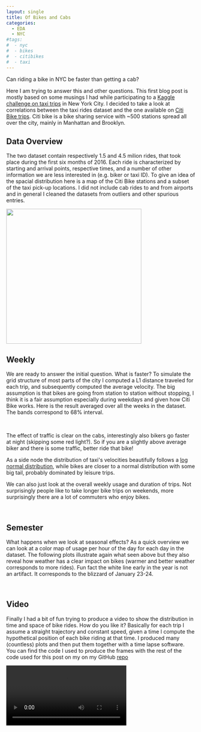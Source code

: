 ```yaml
---
layout: single
title: Of Bikes and Cabs
categories:
  - EDA
  - NYC
#tags:
#  - nyc
#  - bikes
#  - citibikes
#  - taxi
---
```



Can riding a bike in NYC be faster than getting a cab?

Here I am trying to answer this and other questions. This first blog post is mostly based on some musings I had while
participating to a [Kaggle challenge on taxi trips](https://www.kaggle.com/c/nyc-taxi-trip-duration) in New York City. 
I decided to take a look at correlations between the taxi rides dataset and the one available
on [Citi Bike trips](https://www.citibikenyc.com/system-data). Citi bike is a bike sharing service with ~500 stations spread all over the city,
mainly in Manhattan and Brooklyn.


## Data Overview

The two dataset contain respectively 1.5 and 4.5 milion rides, that took place during the first six months of 2016.
Each ride is characterized by starting and arrival points, respective times, and a number of other 
information we are less interested in (e.g. biker or taxi ID).
To give an idea of the spacial distribution here is a map of the Citi Bike stations and a subset of the taxi pick-up locations.
I did not include cab rides to and from airports and in general I cleaned the datasets from outliers and other spurious entries.

<img width="360"  src="https://roundedup.github.io/assets/images/bikecabs/scatter.jpg" alt="">

## Weekly

We are ready to answer the initial question. What is faster?
To simulate the grid structure of most parts of the city I computed a L1 distance traveled for each trip, 
and subsequently computed the average velocity. The big assumption is that bikes are going from station to station
without stopping, I think it is a fair assumption especially during weekdays and given how Citi Bike works.
Here is the result averaged over all the weeks in the dataset. The bands correspond to 68% interval.

<img src="https://roundedup.github.io/assets/images/bikecabs/speed.png" alt="">

<img src="https://roundedup.github.io/assets/images/bikecabs/lognormal.png" alt="">

The effect of traffic is clear on the cabs, interestingly also bikers go faster at night (skipping some red light?).
So if you are a slightly above average biker and there is some traffic, better ride that bike!

As a side node the distribution of taxi's velocities beautifully follows a [log normal distribution](https://en.wikipedia.org/wiki/Log-normal_distribution#Occurrence_and_applications), 
while bikes are closer to a normal distribution with some big tail, probably dominated by leisure trips.


We can also just look at the overall weekly usage and duration of trips. Not surprisingly people like to take longer
bike trips on weekends, more surprisingly there are a lot of commuters who enjoy bikes.

<img src="https://roundedup.github.io/assets/images/bikecabs/usage.png" alt="">
<img src="https://roundedup.github.io/assets/images/bikecabs/duration.png" alt="">


## Semester
What happens when we look at seasonal effects?
As a quick overview we can look at a color map of usage per hour of the day for each day in the dataset. The following plots 
illustrate again what seen above but they also reveal how weather has a clear impact on bikes
 (warmer and better weather corresponds to more rides). 
Fun fact the white line early in the year is not an artifact. It corresponds to the blizzard of January 23-24.


<img src="https://roundedup.github.io/assets/images/bikecabs/taxi_year.png" alt="">
<img src="https://roundedup.github.io/assets/images/bikecabs/bike_year.png" alt="">


## Video

Finally I had a bit of fun trying to produce a video to show the distribution in time and space of bike rides.
How do you like it? Basically for each trip I assume a straight trajectory and constant speed, given a time I compute the hypothetical 
position of each bike riding at that time. I produced many (countless) plots and then put them together 
with a time lapse software. You can find the code I used to produce the frames with the rest of the code used for this post on my on my GitHub 
[repo](https://github.com/roundedup)
  

<video width="320"  controls="controls">
  <source src="https://roundedup.github.io/assets/videos/bikecabs/fin.mp4" type="video/mp4">
</video>

